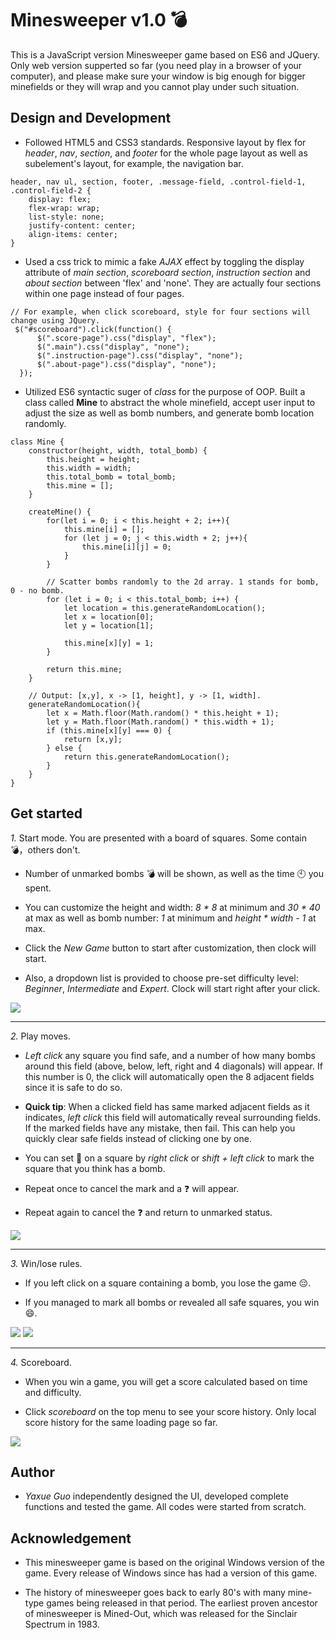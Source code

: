 # Minesweeper v1.0 💣

This is a JavaScript version Minesweeper game based on ES6 and JQuery. Only web version supperted so far (you need play in a browser of your computer), and please make sure your window is big enough for bigger minefields or they will wrap and you cannot play under such situation. 

## Design and Development

  * Followed HTML5 and CSS3 standards. Responsive layout by flex for *header*, *nav*, *section*, and *footer* for the whole page layout as well as subelement's layout, for example, the navigation bar.
  
```
header, nav ul, section, footer, .message-field, .control-field-1, .control-field-2 {
    display: flex;
    flex-wrap: wrap;
    list-style: none;
    justify-content: center;
    align-items: center;
}
```

  * Used a css trick to mimic a fake *AJAX* effect by toggling the display attribute of *main section*, *scoreboard section*, *instruction section* and *about section* between 'flex' and 'none'. They are actually four sections within one page instead of four pages.
  
```
// For example, when click scoreboard, style for four sections will change using JQuery.
 $("#scoreboard").click(function() {
      $(".score-page").css("display", "flex");
      $(".main").css("display", "none");
      $(".instruction-page").css("display", "none");
      $(".about-page").css("display", "none");
  });
```
  
  * Utilized ES6 syntactic suger of *class* for the purpose of OOP. Built a class called **Mine** to abstract the whole minefield, accept user input to adjust the size as well as bomb numbers, and generate bomb location randomly.

```
class Mine {
    constructor(height, width, total_bomb) {
        this.height = height;
        this.width = width;
        this.total_bomb = total_bomb;
        this.mine = [];
    }

    createMine() {
        for(let i = 0; i < this.height + 2; i++){
            this.mine[i] = [];
            for (let j = 0; j < this.width + 2; j++){
                this.mine[i][j] = 0;
            }
        }

        // Scatter bombs randomly to the 2d array. 1 stands for bomb, 0 - no bomb.
        for (let i = 0; i < this.total_bomb; i++) {
            let location = this.generateRandomLocation();
            let x = location[0];
            let y = location[1];

            this.mine[x][y] = 1;
        }

        return this.mine;
    }

    // Output: [x,y], x -> [1, height], y -> [1, width].
    generateRandomLocation(){
        let x = Math.floor(Math.random() * this.height + 1);
        let y = Math.floor(Math.random() * this.width + 1);
        if (this.mine[x][y] === 0) {
            return [x,y];
        } else {
            return this.generateRandomLocation();
        }
    }
}
```

## Get started

*1.* Start mode. You are presented with a board of squares. Some contain 💣，others don't. 

   * Number of unmarked bombs 💣 will be shown, as well as the time 🕙 you spent.

   * You can customize the height and width: *8 \* 8* at minimum and *30 \* 40* at max as well as bomb number: *1* at minimum and *height \* width - 1* at max. 

   * Click the *New Game* button to start after customization, then clock will start.

   * Also, a dropdown list is provided to choose pre-set difficulty level: *Beginner*, *Intermediate* and *Expert*. Clock will start right after your click. 

![](screenshot/start.png)

***

*2.* Play moves.

  * *Left click* any square you find safe, and a number of how many bombs around this field (above, below, left, right and 4 diagonals) will appear. If this number is 0, the click will automatically open the 8 adjacent fields since it is safe to do so.
  
  * **Quick tip**: When a clicked field has same marked adjacent fields as it indicates, *left click* this field will automatically reveal surrounding fields. If the marked fields have any mistake, then fail. This can help you quickly clear safe fields instead of clicking one by one.
  
  * You can set 🚩 on a square by *right click* or *shift + left click* to mark the square that you think has a bomb. 
  
  * Repeat once to cancel the mark and a ❓ will appear.  
  
  * Repeat  again to cancel the ❓ and return to unmarked status.

![](screenshot/flag.png)

***

*3.* Win/lose rules.

  * If you left click on a square containing a bomb, you lose the game 😔.
  
  * If you managed to mark all bombs or revealed all safe squares, you win 😄. 
  
![](screenshot/fail.png) 
![](screenshot/win.png)


***

*4.*  Scoreboard.  

  * When you win a game, you will get a score calculated based on time and difficulty. 
  
  * Click *scoreboard* on the top menu to see your score history. Only local score history for the same loading page so far.

![](screenshot/scoreboard.png)

## Author

* *Yaxue Guo* independently designed the UI, developed complete functions and tested the game. All codes were started from scratch.

## Acknowledgement

* This minesweeper game is based on the original Windows version of the game. Every release of Windows since has had a version of this game. 

* The history of minesweeper goes back to early 80's with many mine-type games being released in that period. The earliest proven ancestor of minesweeper is Mined-Out, which was released for the Sinclair Spectrum in 1983.

